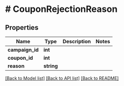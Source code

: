 # # CouponRejectionReason

## Properties

Name | Type | Description | Notes
------------ | ------------- | ------------- | -------------
**campaign_id** | **int** |  | 
**coupon_id** | **int** |  | 
**reason** | **string** |  | 

[[Back to Model list]](../../README.md#documentation-for-models) [[Back to API list]](../../README.md#documentation-for-api-endpoints) [[Back to README]](../../README.md)


